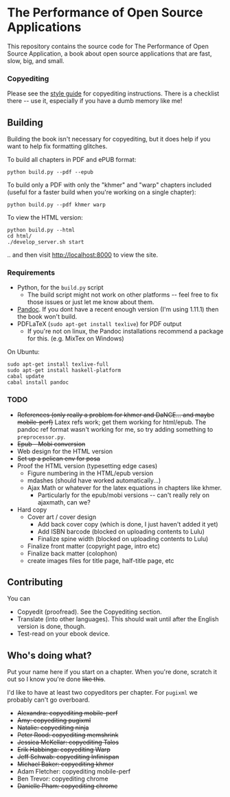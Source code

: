 # The Performance of Open Source Applications

This repository contains the source code for The Performance of Open Source Application, a book about open source applications that are fast, slow, big, and small.

### Copyediting

Please see the [style guide][style_guide] for copyediting instructions. There is a checklist there -- use it, especially if you have a dumb memory like me!

[style_guide]: https://github.com/tarmstrong/posa/wiki/Style-Guide

## Building

Building the book isn't necessary for copyediting, but it does help if you want to help fix formatting glitches.

To build all chapters in PDF and ePUB format:

    python build.py --pdf --epub

To build only a PDF with only the "khmer" and "warp" chapters included (useful for a faster build when you're working on a single chapter):

    python build.py --pdf khmer warp

To view the HTML version:

    python build.py --html
    cd html/
    ./develop_server.sh start

.. and then visit [http://localhost:8000](http://localhost:8000) to view the site.

### Requirements

* Python, for the `build.py` script
  * The build script might not work on other platforms -- feel free to fix those issues or just let me know about them.
* [Pandoc](http://johnmacfarlane.net/pandoc/installing.html). If you dont have a recent enough version (I'm using 1.11.1) then the book won't build.
* PDFLaTeX (`sudo apt-get install texlive`) for PDF output
  * If you're not on linux, the Pandoc installations recommend a package for
    this. (e.g. MixTex on Windows)

On Ubuntu:

    sudo apt-get install texlive-full
    sudo apt-get install haskell-platform
    cabal update
    cabal install pandoc

### TODO

* <del>References (only really a problem for khmer and DaNCE... and maybe mobile-perf)</del> Latex refs work; get them working for html/epub. The pandoc ref format wasn't working for me, so try adding something to `preprocessor.py`.
* <del>Epub - Mobi conversion</del>
* Web design for the HTML version
* <del>Set up a pelican env for posa</del>
* Proof the HTML version (typesetting edge cases)
  * Figure numbering in the HTML/epub version
  * mdashes (should have worked automatically...)
  * Ajax Math or whatever for the latex equations in chapters like khmer.
    * Particularly for the epub/mobi versions -- can't really rely on ajaxmath, can we? 
* Hard copy
  * Cover art / cover design
    * Add back cover copy (which is done, I just haven't added it yet)
    * Add ISBN barcode (blocked on uploading contents to Lulu)
    * Finalize spine width (blocked on uploading contents to Lulu)
  * Finalize front matter (copyright page, intro etc)
  * Finalize back matter (colophon)
  * create images files for title page, half-title page, etc

## Contributing

You can

* Copyedit (proofread). See the Copyediting section.
* Translate (into other languages). This should wait until after the English version is done, though.
* Test-read on your ebook device.

## Who's doing what?

Put your name here if you start on a chapter. When you're done, scratch it out so I know you're done <del>like this</del>.

I'd like to have at least two copyeditors per chapter. For `pugixml` we probably can't go overboard.

* <del>Alexandra: copyediting mobile-perf</del>
* <del>Amy: copyediting pugixml</del>
* <del>Natalie: copyediting ninja</del>
* <del>Peter Rood: copyediting memshrink</del>
* <del>Jessica McKellar: copyediting Talos</del>
* <del>Erik Habbinga: copyediting Warp</del>
* <del>Jeff Schwab: copyediting Infinispan</del>
* <del>Michael Baker: copyediting khmer</del>
* Adam Fletcher: copyediting mobile-perf
* Ben Trevor: copyediting chrome
* <del>Danielle Pham: copyediting chrome</del>
